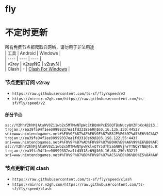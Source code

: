 # fly
# 不定时更新
所有免费节点都爬取自网络，请勿用于非法用途  
|  工具  | Android  | Windows  |  
|  ----  | ----   | ----  |  
| v2ray  | [v2rayNG](https://github.com/2dust/v2rayNG/releases) | [v2rayN](https://github.com/2dust/v2rayN/releases) |  
| Clash  | - | [Clash For Windows](https://github.com/2dust/clashN/releases) | 
  
### 节点更新订阅  v2ray
- `https://raw.githubusercontent.com/ts-sf/fly/speed/v2`  
- `https://mirror.v2gh.com/https://raw.githubusercontent.com/ts-sf/fly/speed/v2`  

#### 部分节点  
``` 
ss://Y2hhY2hhMjAtaWV0Zi1wb2x5MTMwNTpWcEtBQmNPcE5OQTBsNUcyQVZPbXc4@213.109.147.242:62685#%F0%9F%87%B3%F0%9F%87%B1NL%E8%8D%B7%E5%85%B02%20153.1KB%2Fs
trojan://ea39fa94f1ee00999337ea1fd3318e69@160.16.136.130:4452?sni=www.nintendogames.net#%F0%9F%87%AF%F0%9F%87%B5JP%E6%97%A5%E6%9C%AC%20490.2KB%2Fs
trojan://ea39fa94f1ee00999337ea1fd3318e69@203.198.122.55:443?sni=www.nintendogames.net#%F0%9F%87%AD%F0%9F%87%B0HK%E9%A6%99%E6%B8%AF3%201.4MB%2Fs
ss://Y2hhY2hhMjAtaWV0Zi1wb2x5MTMwNTpvWklvQTY5UTh5aGNRVjhrYTNQYTNB@45.87.175.28:8080#%F0%9F%87%B1%F0%9F%87%B9LT%E7%AB%8B%E9%99%B6%E5%AE%9B%20200.6KB%2Fs
trojan://ea39fa94f1ee00999337ea1fd3318e69@160.16.68.250:5321?sni=www.nintendogames.net#%F0%9F%87%B8%F0%9F%87%ACSG%E6%96%B0%E5%8A%A0%E5%9D%A12%206.5MB%2Fs
```
### 节点更新订阅  clash
- `https://raw.githubusercontent.com/ts-sf/fly/speed/clash`  
- `https://mirror.v2gh.com/https://raw.githubusercontent.com/ts-sf/fly/speed/clash`  


